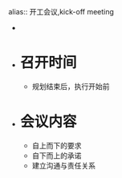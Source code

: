 alias:: 开工会议,kick-off meeting

-
- # 召开时间
	- 规划结束后，执行开始前
- # 会议内容
	- 自上而下的要求
	- 自下而上的承诺
	- 建立沟通与责任关系